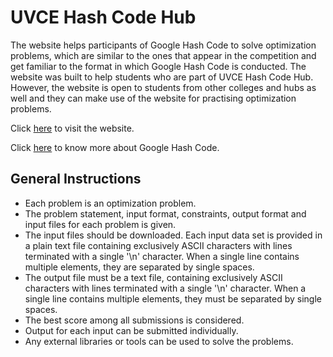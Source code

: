 # UVCE Hash Code Hub

The website helps participants of Google Hash Code to solve optimization problems, which are similar to the ones that appear in the competition and get familiar to the format in which Google Hash Code is conducted. The website was built to help students who are part of UVCE Hash Code Hub. However, the website is open to students from other colleges and hubs as well and they can make use of the website for practising optimization problems.

Click [here](https://uvce-hash-code-hub.vercel.app/) to visit the website.

Click [here](https://codingcompetitions.withgoogle.com/hashcode) to know more about Google Hash Code.

## General Instructions

- Each problem is an optimization problem.
- The problem statement, input format, constraints, output format and input files for each problem is given.
- The input files should be downloaded. Each input data set is provided in a plain text file containing exclusively ASCII characters with lines terminated with a single '\n' character. When a single line contains multiple elements, they are separated by single spaces.
- The output file must be a text file, containing exclusively ASCII characters with lines terminated with a single '\n' character. When a single line contains multiple elements, they must be separated by single spaces.
- The best score among all submissions is considered.
- Output for each input can be submitted individually.
- Any external libraries or tools can be used to solve the problems.
